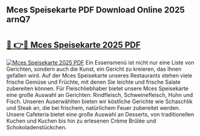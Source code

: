 ## Mces Speisekarte PDF Download Online 2025 arnQ7

# <h2><a href="http://gc7pknx.nevu.top/?p=Mces+Speisekarte">🔗 👉🔴 Mces Speisekarte 2025 PDF</a></h2>

[![Mces Speisekarte 2025 PDF](https://i.imgur.com/dBaPXMq.png)](http://gc7pknx.nevu.top/?p=Mces+Speisekarte)
Ein Essensmenü ist nicht nur eine Liste von Gerichten, sondern auch die Kunst, ein Gericht zu kreieren, das Ihnen gefallen wird. Auf der Mces Speisekarte unseres Restaurants stehen viele frische Gemüse und Früchte, mit denen Sie leichte und frische Salate zubereiten können. Für Fleischliebhaber bietet unsere Mces Speisekarte eine große Auswahl an Gerichten: Rindfleisch, Schweinefleisch, Huhn und Fisch. Unseren Auserwählten bieten wir köstliche Gerichte wie Schaschlik und Steak an, die bei frischem, natürlichem Feuer zubereitet werden. Unsere Cafeteria bietet eine große Auswahl an Desserts, von traditionellen Kuchen und Kuchen bis hin zu erlesenen Crème Brûlée und Schokoladenstückchen.
